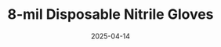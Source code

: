 ---
type: product
layout: product
date: 2025-04-14
sitemap:
  priority: 1
  changefreq: "weekly"

# SEO metadata
titlePrefix: "Wisconsin’s Premier Hand Protection Solutions"
seoTitleSuffix: "Professional Mechanic Gloves Near Me in Wisconsin"
seoDescription: >-
  Get heavy duty 8 mil nitrile gloves in Wisconsin at wholesale rates. Ideal for auto repair shops, mechanics, and dealerships. Fast shipping across WI. FDA, ASTM, and CE certified protection.

# Page content
title: "8-mil Disposable **Nitrile Gloves**"
subtitle: ""
description: >-
  Get bulk 8 mil nitrile gloves for Wisconsin mechanics and service centers. Designed for automotive and industrial tasks, they offer puncture resistance, textured grip, and secure fit. FDA, ASTM, and CE certified. Order today for fast Wisconsin shipping and cost effective hand protection.

# benefitsContent
benefitsImages:
  - image: "/images/gloves/gallery-2.png"
    alt: "8 mil nitrile gloves – Wisconsin mechanic supply"
  - image: "/images/gloves/product-details.jpg"
    alt: "Gloves details – Wisconsin auto shop use"

benefitsBlocks:
  - title: "Cost Savings for Wisconsin Shops"
    text: >-
      Wisconsin shops save up to 50 percent with our bulk 8 mil glove pricing.
  - title: "Durable Nitrile Gloves in Wisconsin"
    text: >-
      Mechanics in Wisconsin trust the thick nitrile for puncture resistance.
  - title: "Regulatory Certified Protection"
    text: >-
      FDA, ASTM, and CE approved for both Wisconsin shops and U.S. standards.
  - title: "Fast Shipping in Wisconsin"
    text: >-
      Order today for fast Wisconsin shipping to dealerships and service bays statewide.
  - title: "Comfort Fit for Mechanics"
    text: >-
      Ergonomic fit eases hand fatigue for Wisconsin techs on long shifts.
  - title: "Enhanced Grip and Control"
    text: >-
      Textured grip delivers precise control on bolts and small parts.
  - title: "Bulk Orders at Local Prices"
    text: >-
      Local Wisconsin stock ensures bulk orders meet demand on time.
  - title: "Safe Handling of Chemicals"
    text: >-
      Resists oil and chemicals during Wisconsin repair and maintenance tasks.
  - title: "Eco Friendly Disposal Options"
    text: >-
      Biodegradable materials make disposal safe without harming the environment.

# testimonials section
testimonials:
  title: ""
  items:
    - name: "Mike"
      text: >-
        Great gloves, tough in cold Wisconsin winters and fits well.
    - name: "Liz"
      text: >-
        Saved my shop time. Gloves last through oil and brake jobs.
    - name: "Carlos"
      text: >-
        Fast delivery to Milwaukee garage. Quality better than before.
    - name: "Angela"
      text: >-
        No more rips in my Oshkosh service bay. Strong grip too.
    - name: "Dave"
      text: >-
        Comfortable all day at my Green Bay dealership. Perfect fit.
    - name: "Ravi"
      text: >-
        Bulk order arrived on time in Madison. Prices are great.
    - name: "Tina"
      text: >-
        Loved the textured surface, picks up small parts easily.
    - name: "Bob"
      text: >-
        Protects hands from solvents during Racine engine work.
    - name: "Jenna"
      text: >-
        These nitrile gloves beat other brands I tried in WI.

# FAQ section
faq:
  titleColored: "F.A.Q."
  questions:
    - question: "Why choose 8 mil nitrile gloves for Wisconsin auto shops?"
      answer: >-
        The 8 mil nitrile gloves are designed for heavy duty use in automotive environments common to Wisconsin. Their thick, puncture resistant material protects hands from sharp parts, oils, and chemicals. Unlike thinner options, these gloves offer lasting durability, reducing the need for frequent changes and lowering overall costs. Whether you manage a Milwaukee dealership or a rural service bay, they deliver consistent performance. With FDA, ASTM, and CE approvals, they also meet federal and state regulations. Wisconsin mechanics appreciate the balance of toughness and tactility, making these gloves ideal for brake service, engine repairs, and routine maintenance.
    - question: "How does shipping work for Wisconsin orders?"
      answer: >-
        We offer next day and two day shipping options across Wisconsin. When you place an order before 3 PM Central Time, we process it immediately from our nearest Wisconsin warehouse. You can choose standard or expedited delivery at checkout. Tracking information is provided by email so you know exactly when the gloves will arrive at your auto shop. For dealership clients in Madison, Kenosha, or Eau Claire, our local distribution network ensures prompt fulfillment. Bulk orders over 500 boxes may qualify for free expedited shipping, reducing downtime and ensuring your service center stays stocked.
    - question: "Are these gloves FDA, ASTM, and CE certified?"
      answer: >-
        Yes. All our nitrile gloves meet FDA, ASTM, and CE certification standards. FDA 510k approval ensures safe contact with skin and common automotive fluids, while ASTM tests certify puncture resistance and tensile strength. CE marking means compliance with European safety directives, an added quality assurance. These certifications demonstrate that our gloves are built to strict professional standards, offering Wisconsin mechanics reliable protection. Keeping your service center compliant not only safeguards your team’s health but also helps you meet insurance and industry requirements for dealership operations.
    - question: "Can I order bulk quantities for my Madison service center?"
      answer: >-
        Absolutely. You can order bulk quantities directly through our online portal or by phone. Simply select ‘bulk order’ and choose from case sizes of 10, 50, or 100 boxes. Each box contains 100 gloves. We maintain a dedicated inventory in Madison, so your service center can avoid stock outages. Bulk pricing delivers up to 50 percent savings compared to retail packs. For large dealerships in Green Bay or Appleton, we offer custom pricing tiers and account management. Contact our Wisconsin support team for volume quotes or to set up a standing purchase agreement.
    - question: "What sizes are available and how do I fit them?"
      answer: >-
        Our gloves come in four sizes: Medium, Large, XLarge, and XXLarge. To find your fit, measure the widest part of your palm with a tape, then match the measurement to our size chart available on the product page. A proper fit is crucial for comfort and safety—too tight may tear when stretching, too loose can reduce control. Wisconsin mechanics report the Large size fits most, but measure before ordering. If you need assistance, our customer support team can help you pick the right size for your team members.
    - question: "How do I dispose of gloves responsibly in Wisconsin?"
      answer: >-
        Proper disposal helps protect the environment and comply with Wisconsin waste guidelines. After use, remove gloves carefully to avoid skin contact, then dispose of them as industrial waste or in your facility’s general waste bin if not contaminated with hazardous fluids. For gloves exposed to brake cleaner or other chemicals, follow local hazmat disposal rules and consult your service center manager. Our eco friendly nitrile formulation also reduces landfill impact. Consider bundling used gloves in sealed bags before disposal to prevent leaks and maintain shop cleanliness.
---